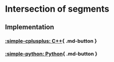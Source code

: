 # Intersection of segments

## Implementation

### [:simple-cplusplus: C++](../../programming/c++/algorithms/2d-geometry/segments-crossing.md){ .md-button }

### [:simple-python: Python](../../programming/python/algorithms/2d-geometry/segments-crossing.md){ .md-button }
